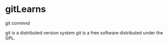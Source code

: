 # gitLearns
git commnd

git is a distributed version system
git is a free software distributed under the GPL.
